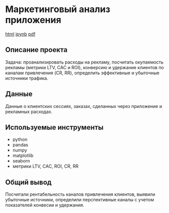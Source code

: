 # Маркетинговый анализ приложения
[html](https://github.com/zimiap/Portfolio/blob/main/) [ipynb](https://github.com/zimiap/Portfolio/) [pdf](https://github.com/zimiap/Portfolio/blob/main/)
## Описание проекта
Задача: проанализировать расходы на рекламу, посчитать окупаемость рекламы (метрики LTV, CAC и ROI), конверсию и удержание клиентов по каналам привлечения (CR, RR), определить эффективные и убыточные источники трафика.

## Данные
Данные о клиентских сессиях, заказах, сделанных через приложение и рекламных расходах.

## Используемые инструменты
- python
- pandas
- numpy
- matplotlib
- seaborn
- метрики LTV, CAC, ROI, CR, RR
## Общий вывод
Посчитали рентабельность каналов привлечения клиентов, выявили убыточные источники, определили перспективные каналы с учетом показателей конвесии и удержания.
